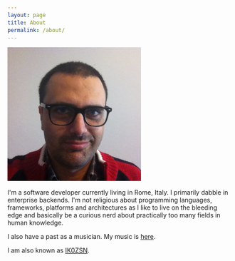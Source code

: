 ```yaml
---
layout: page
title: About
permalink: /about/
---
```


![A picture of Mirko](/images/mirko.jpg)

I'm a software developer currently living in Rome, Italy. I primarily dabble in
enterprise backends. I'm not religious about programming languages, frameworks,
platforms and architectures as I like to live on the bleeding edge and
basically be a curious nerd about practically too many fields in human
knowledge.

I also have a past as a musician. My music is
[here](https://open.spotify.com/artist/0jv0oWHiTvLG9PetrnX5PO).

I am also known as [IK0ZSN](https://www.qrz.com/db/ik0zsn).
